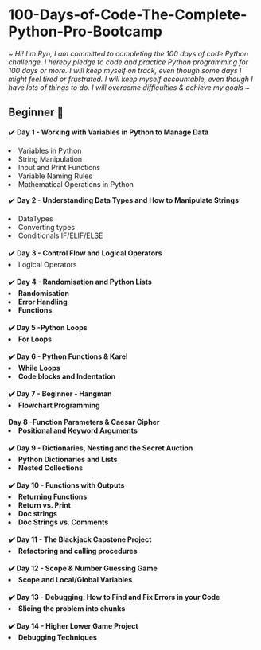 # 100-Days-of-Code-The-Complete-Python-Pro-Bootcamp

<em>~ Hi! I'm Ryn, I am committed to completing the 100 days of code Python challenge. I hereby pledge to code and practice Python programming for 100 days or more.
I will keep myself on track, even though some days I might feel tired or frustrated. I will keep myself accountable, even though I have lots of things to do.
I will overcome difficulties & achieve my goals ~</em>

<h2>Beginner 🌱</h2>

 ✔️ <strong>Day 1 - Working with Variables in Python to Manage Data</strong>

<li>Variables in Python</li>
<li>String Manipulation</li>
<li>Input and Print Functions</li>
<li>Variable Naming Rules</li>
<li>Mathematical Operations in Python

✔️ <strong>Day 2 - Understanding Data Types and How to Manipulate Strings</strong>
 
<li>DataTypes</li>
<li>Converting types</li>
<li>Conditionals IF/ELIF/ELSE</li>
<br>
✔️ <strong>Day 3 - Control Flow and Logical Operators</strong>

<li>Logical Operators</li>
<br>
✔️ <strong>Day 4 - Randomisation and Python Lists<strong>   
<br>
<li>Randomisation</li>
<li>Error Handling</li>
<li>Functions</li>
<br>
✔️ <strong>Day 5 -Python Loops</strong>
 <br>
<li>For Loops</li>
<br>
✔️ <strong>Day 6 - Python Functions & Karel</strong>
<br>
<li>While Loops</li>
<li>Code blocks and Indentation</li>
<br>
✔️ <strong>Day 7 - Beginner - Hangman</strong>
<br>
<li>Flowchart Programming</li>
<br>
<strong>Day 8 -Function Parameters & Caesar Cipher</strong>
<br>
<li>Positional and Keyword Arguments</li>
 <br>
✔️ <strong>Day 9 - Dictionaries, Nesting and the Secret Auction</strong>

<li>Python Dictionaries and Lists</li>
<li>Nested Collections</li>
<br>
✔️ <strong>Day 10 - Functions with Outputs</strong>
<br>
<li>Returning Functions</li>
<li> Return vs. Print </li>
<li>Doc strings</li>
<li>Doc Strings vs. Comments</li>
<br>
✔️ <strong>Day 11 - The Blackjack Capstone Project</strong>
<br>
<li> Refactoring and calling procedures </li>
<br>
✔️ <strong>Day 12  - Scope & Number Guessing Game</strong>
<br>
<li>Scope and Local/Global Variables</li>
 <br>
✔️ <strong>Day 13 - Debugging: How to Find and Fix Errors in your Code</strong>
<br>
<li>Slicing the problem into chunks</li>
 <br>
✔️ <strong>Day 14 - Higher Lower Game Project</strong>
<br>
<li>Debugging Techniques</li>




















